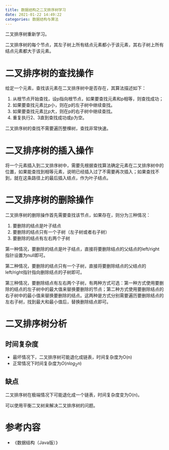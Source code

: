 ```yaml
---
title: 数据结构之二叉排序树学习
date: 2021-01-22 14:49:22
categories: 数据结构与算法
---
```


 二叉排序树重新学习。

<!--more-->

二叉排序树的每个节点，其左子树上所有结点元素都小于该元素，其右子树上所有结点元素都大于该元素。

# 二叉排序树的查找操作

给定一个元素，查找该元素在二叉排序树中是否存在，其算法描述如下：

1. 从根节点开始查找，设p指向根节点，如果要查找元素和p相等，则查找成功；
2. 如果要查找元素比p小，则在p的左子树中继续查找。
3. 如果要查找元素比p大，则在p的右子树中继续查找。
4. 重复执行2、3直到查找成功或p为空。

二叉排序树的查找不需要遍历整棵树，查找非常快速。

# 二叉排序树的插入操作

将一个元素插入到二叉排序树中，需要先根据查找算法确定元素在二叉排序树中的位置，如果能查找到相等元素，说明已经插入过了不需要再次插入；如果查找不到，就在这条路径上的最后插入结点，作为叶子结点。

# 二叉排序树的删除操作

二叉排序树的删除操作首先需要查找该节点，如果存在，则分为三种情况：

1. 要删除的结点是叶子结点
2. 要删除的结点只有一个子树（左子树或者右子树）
3. 要删除的结点有左右两个子树

第一种情况，要删除的结点是叶子结点，直接将要删除结点的父结点的left/right指针设置为null即可。

第二种情况，要删除的结点只有一个子树，直接将要删除结点的父结点的left/right指针指向删除结点的子树即可。

第三种情况，要删除结点有左右两个子树，有两种方式可选：第一种方式使用要删除的结点的左子树中的最大值来替换要删除的节点；第二种方式使用要删除结点的右子树中的最小值来替换要删除的结点。这两种是方式分别需要遍历要删除结点的左右子树，找到最大和最小值后，替换删除结点即可。

# 二叉排序树分析

## 时间复杂度

- 最坏情况下，二叉排序树可能退化成链表，时间复杂度为O(n)
- 正常情况下时间复杂度为$O(nlog_2n)$

## 缺点

二叉排序树在极端情况下可能退化成一个链表，时间复杂度变为O(n)。

可以使用平衡二叉树来解决二叉排序树的问题。

# 参考内容

- 《数据结构（Java版）》